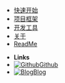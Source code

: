 * [快速开始](quickstart.md)
* [项目框架](frame.md)
* [开发工具](tools.md)
* [关于](about.md)
* [ReadMe](README.md)
- **Links**
- [![Github](https://icongram.jgog.in/simple/github.svg?color=808080&size=16)Github](https://github.com/songtianlun/gis-changchun-info-vue)
- [![Blog](https://icongr.am/simple/hexo.svg?color=808080&size=16)Blog](https://frytea.com)
